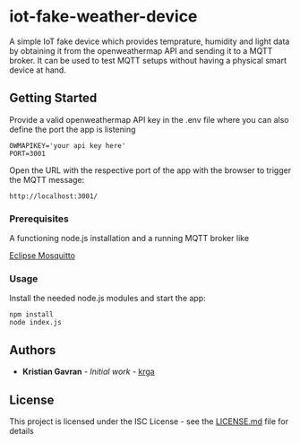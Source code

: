 # iot-fake-weather-device

A simple IoT fake device which provides temprature, humidity and light data by obtaining it from the openweathermap API and sending it to a MQTT broker. It can be used to test MQTT setups without having a physical smart device at hand.

## Getting Started

Provide a valid openweathermap API key in the .env file where you can also define the port the app is listening

```
OWMAPIKEY='your api key here'
PORT=3001
```

Open the URL with the respective port of the app with the browser to trigger the MQTT message:

```
http://localhost:3001/
```

### Prerequisites

A functioning node.js installation and a running MQTT broker like

[Eclipse Mosquitto](https://projects.eclipse.org/projects/technology.mosquitto)

### Usage

Install the needed node.js modules and start the app:

```
npm install
node index.js
```

## Authors

* **Kristian Gavran** - *Initial work* - [krga](https://github.com/krga)

## License

This project is licensed under the ISC License - see the [LICENSE.md](LICENSE.md) file for details
